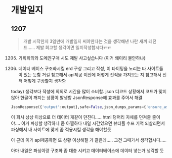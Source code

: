 # 개발일지

## 1207

> 개발 시작한지 3일만에 개발일지 써야한다는 것을 생각해낸 나란 새끼 레전드...... 제발 회고할 생각이면 일지작성합시다ㅠㅠ

1205) 기획회의와 도메인구매 시도 제발 사고싶습니다 (이거 왜이리 불안하냐)

1206) 데이터 베이스 구조화시킬 erd 구상 그리고 작성, 이 타이밍을 노리는 타 사이트들이 있는 듯함 거길 참고해서 api제공 이전에 어떻게 전적을 가져오는 지 참고해서 전적 어떻게 구상할지 생각함

today) 생각보다 작성에 의외로 시간을 많이 소비함. json 디코드 상황에서 코드가 맞지 않아 한글이 깨지는 상황이 발생함 JsonResponse에 효과를 주어서 해결

```python
JsonResponse({'output':output},safe=False,json_dumps_params={'ensure_ascii': False})
```

이 회사 상상 이상으로 더 데이터 개같이 던진다..... html 덩어리 자체를 던져줄 줄이야.... 이거 파싱할 생각하니 좀 아찔하다 내일 시간있으면 뷰티플 수프 기억 되살리면서 파싱해서 내 사이트에 맞게 좀 적용시킬 생각을 해야할듯

아 근데 이거 api제공하면 또 상황 이상해질 거 같은데..... 그건 그때가서 생각합시다.....

아마 내일은 파싱이랑 구조화 좀 대충 시키고 데이터베이스에 데이터 넣는거 생각할 듯
